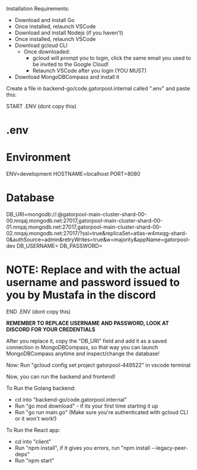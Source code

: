 

Installation Requirements:
- Download and install Go
- Once installed, relaunch VSCode
- Download and install Nodejs (if you haven't)
- Once installed, relaunch VSCode
- Download gcloud CLI
    - Once downloaded:
        - gcloud will prompt you to login, click the same email you used to be invited to the Google Cloud!
        - Relaunch VSCode after you login (YOU MUST)
- Download MongoDBCompass and install it

Create a file in backend-go/code.gatorpool.internal called ".env" and paste this:

START .ENV (dont copy this)
# .env

# Environment
ENV=development
HOSTNAME=localhost
PORT=8080

# Database
DB_URI=mongodb://<username>:<password>@gatorpool-main-cluster-shard-00-00.nnqaj.mongodb.net:27017,gatorpool-main-cluster-shard-00-01.nnqaj.mongodb.net:27017,gatorpool-main-cluster-shard-00-02.nnqaj.mongodb.net:27017/?ssl=true&replicaSet=atlas-w4mxqg-shard-0&authSource=admin&retryWrites=true&w=majority&appName=gatorpool-dev
DB_USERNAME=<username>
DB_PASSWORD=<password>
# NOTE: Replace <username> and <password> with the actual username and password issued to you by Mustafa in the discord
END .ENV (dont copy this)

**REMEMBER TO REPLACE USERNAME AND PASSWORD, LOOK AT DISCORD FOR YOUR CREDENTIALS**

After you replace it, copy the "DB_URI" field and add it as a saved connection in MongoDBCompass, so that way you can launch MongoDBCompass anytime and inspect/change the database!

Now:
Run "gcloud config set project gatorpool-449522" in vscode terminal 

Now, you can run the backend and frontend!

To Run the Golang backend: 
- cd into "backend-go/code.gatorpool.internal"
- Run "go mod download" - if its your first time starting it up
- Run "go run main.go" (Make sure you're authenticated with gcloud CLI or it won't work!)

To Run the React app:
- cd into "client"
- Run "npm install", if it gives you errors, run "npm install --legacy-peer-deps"
- Run "npm start"